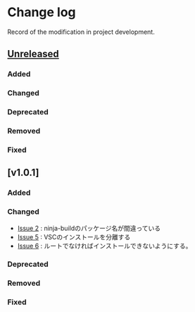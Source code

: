 # Change log
Record of the modification in project development.

## [Unreleased]

### Added
### Changed
### Deprecated
### Removed
### Fixed


## [v1.0.1]

### Added
### Changed
- [Issue 2](https://github.com/suikan4github/pico-env-easy/issues/2) : ninja-buildのパッケージ名が間違っている
- [Issue 5](https://github.com/suikan4github/pico-env-easy/issues/5) :  VSCのインストールを分離する
- [Issue 6](https://github.com/suikan4github/pico-env-easy/issues/6) :  ルートでなければインストールできないようにする。

### Deprecated
### Removed
### Fixed


[Unreleased]: https://github.com/suikan4github/murasaki/compare/v1.0.1...develop
[1.0.1]: https://github.com/suikan4github/murasaki/compare/v1.0.0...v1.0.1
[1.0.0]: https://github.com/suikan4github/murasaki/compare/v0.0.0...v1.0.0
